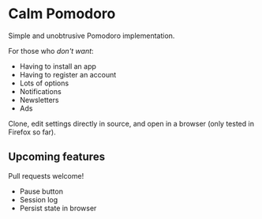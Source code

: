 # Calm Pomodoro
Simple and unobtrusive Pomodoro implementation.

For those who _don't want_:

* Having to install an app
* Having to register an account
* Lots of options
* Notifications
* Newsletters
* Ads

Clone, edit settings directly in source, and open in a browser (only tested in Firefox so far).

## Upcoming features
Pull requests welcome!

* Pause button
* Session log
* Persist state in browser
